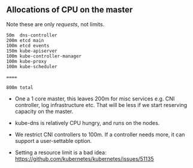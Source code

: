 ## Allocations of CPU on the master

Note these are only _requests_, not limits.

```
50m  dns-controller
200m etcd main
100m etcd events
150m kube-apiserver
100m kube-controller-manager
100m kube-proxy
100m kube-scheduler

====

800m total
```

* One a 1 core master, this leaves 200m for misc services e.g. CNI controller, log infrastructure etc.  That will be
less if we start reserving capacity on the master.

* kube-dns is relatively CPU hungry, and runs on the nodes.

* We restrict CNI controllers to 100m.  If a controller needs more, it can support a user-settable option.

* Setting a resource limit is a bad idea: https://github.com/kubernetes/kubernetes/issues/51135
